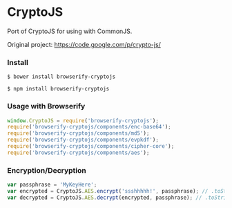 # CryptoJS

Port of CryptoJS for using with CommonJS.

Original project: https://code.google.com/p/crypto-js/

### Install

    $ bower install browserify-cryptojs

    $ npm install browserify-cryptojs

### Usage with Browserify

```javascript
window.CryptoJS = require('browserify-cryptojs');
require('browserify-cryptojs/components/enc-base64');
require('browserify-cryptojs/components/md5');
require('browserify-cryptojs/components/evpkdf');
require('browserify-cryptojs/components/cipher-core');
require('browserify-cryptojs/components/aes');
```

### Encryption/Decryption

```javascript
var passphrase = 'MyKeyHere';
var encrypted = CryptoJS.AES.encrypt('ssshhhhh!', passphrase); // .toString() for just string
var decrypted = CryptoJS.AES.decrypt(encrypted, passphrase); // .toString(CryptoJS.enc.Utf8) for getting back `ssshhhhh!`
```